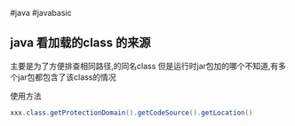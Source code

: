 #java #javabasic 

## java 看加载的class 的来源

 主要是为了方便排查相同路径,的同名class 但是运行时jar包加的哪个不知道,有多个jar包都包含了该class的情况

使用方法

```java
xxx.class.getProtectionDomain().getCodeSource().getLocation()
```
